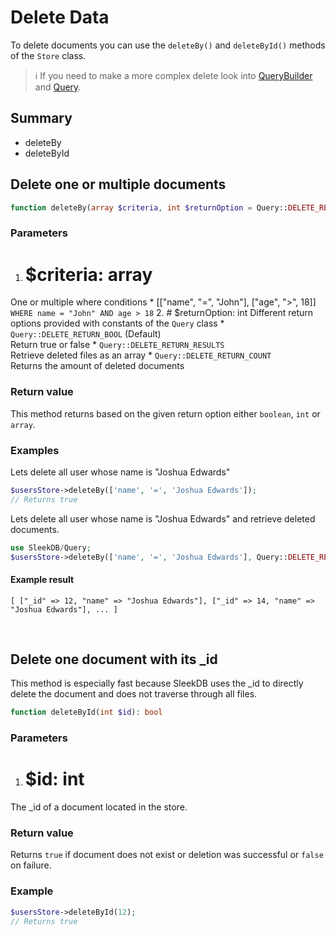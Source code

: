 <!--METADATA
{
    "title": "Delete Data",
    "url": "delete-data",
    "icon": "trash"
}
!METADATA-->

# Delete Data

To delete documents you can use the `deleteBy()` and `deleteById()` methods of the `Store` class.

> ℹ️ If you need to make a more complex delete look into <a class="gotoblock" href="#/query-builder">QueryBuilder</a> and <a class="gotoblock" href="#/query">Query</a>.

## Summary
  * deleteBy
  * deleteById

## Delete one or multiple documents

```php
function deleteBy(array $criteria, int $returnOption = Query::DELETE_RETURN_BOOL): array|bool|int
```

### Parameters

  1. # $criteria: array
  One or multiple where conditions
    * [["name", "=", "John"], ["age", ">", 18]]<br/>`WHERE name = "John" AND age > 18`
  2. # $returnOption: int
  Different return options provided with constants of the `Query` class
    * `Query::DELETE_RETURN_BOOL` (Default)<br/>Return true or false
    * `Query::DELETE_RETURN_RESULTS`<br/>Retrieve deleted files as an array
    * `Query::DELETE_RETURN_COUNT`<br/>Returns the amount of deleted documents

### Return value
This method returns based on the given return option either `boolean`, `int` or `array`.

### Examples

Lets delete all user whose name is "Joshua Edwards"

```php
$usersStore->deleteBy(['name', '=', 'Joshua Edwards']);
// Returns true
```

Lets delete all user whose name is "Joshua Edwards" and retrieve deleted documents.

```php
use SleekDB/Query;
$usersStore->deleteBy(['name', '=', 'Joshua Edwards'], Query::DELETE_RETURN_RESULTS);
```

#### Example result
```
[ ["_id" => 12, "name" => "Joshua Edwards"], ["_id" => 14, "name" => "Joshua Edwards"], ... ]
```

<br/>

## Delete one document with its _id

This method is especially fast because SleekDB uses the _id to directly delete the document and does not traverse through all files.

```php
function deleteById(int $id): bool
```

### Parameters

  1. # $id: int
  The _id of a document located in the store.

### Return value
Returns `true` if document does not exist or deletion was successful or `false` on failure.

### Example

```php
$usersStore->deleteById(12);
// Returns true
```